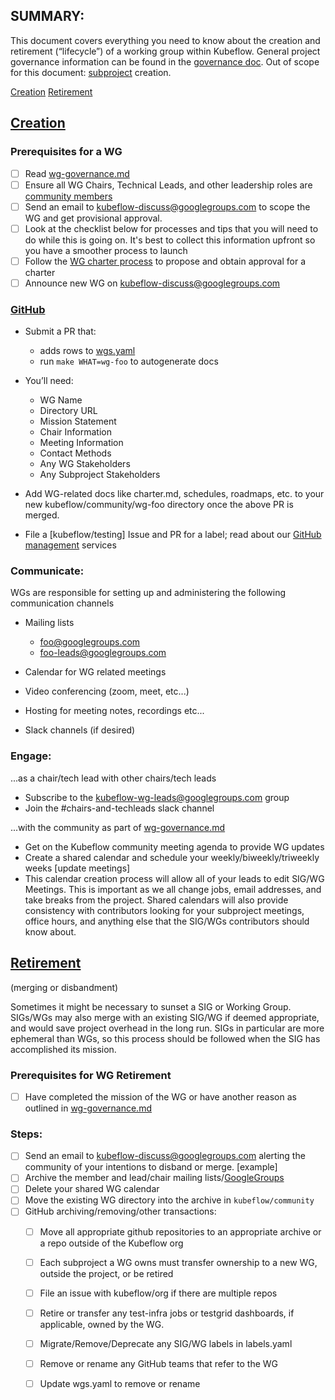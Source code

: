 ## SUMMARY:

This document covers everything you need to know about the creation and retirement (“lifecycle”) of a working group within Kubeflow. General project governance information can be found in the [governance doc].
Out of scope for this document: [subproject] creation.

[Creation]
[Retirement]

## [Creation]
### Prerequisites for a WG
- [ ] Read [wg-governance.md]
- [ ] Ensure all WG Chairs, Technical Leads, and other leadership roles are [community members]
- [ ] Send an email to <kubeflow-discuss@googlegroups.com> to scope the WG and get provisional approval.
- [ ] Look at the checklist below for processes and tips that you will need to do while this is going on. It's best to collect this information upfront so you have a smoother process to launch
- [ ] Follow the [WG charter process](wg-charter.md) to propose and obtain approval for a charter
- [ ] Announce new WG on kubeflow-discuss@googlegroups.com

### [GitHub]

- Submit a PR that:
      
   * adds rows to [wgs.yaml]
   * run `make WHAT=wg-foo` to autogenerate docs

- You’ll need:
  - WG Name
  - Directory URL
  - Mission Statement
  - Chair Information
  - Meeting Information
  - Contact Methods
  - Any WG Stakeholders
  - Any Subproject Stakeholders
- Add WG-related docs like charter.md, schedules, roadmaps, etc. to your new kubeflow/community/wg-foo directory once the above PR is merged.
- File a [kubeflow/testing] Issue  and PR for a label; read about our [GitHub management] services

### Communicate:

WGs are responsible for setting up and administering the following communication channels
- Mailing lists 
      
  * foo@googlegroups.com
  * foo-leads@googlegroups.com

- Calendar for WG related meetings
- Video conferencing (zoom, meet, etc...) 
- Hosting for meeting notes, recordings etc...
- Slack channels (if desired)

### Engage:
...as a chair/tech lead with other chairs/tech leads
- Subscribe to the kubeflow-wg-leads@googlegroups.com group
- Join the #chairs-and-techleads slack channel

...with the community as part of [wg-governance.md]
- Get on the Kubeflow community meeting agenda to provide WG updates
- Create a shared calendar and schedule your weekly/biweekly/triweekly weeks [update meetings]
- This calendar creation process will allow all of your leads to edit SIG/WG Meetings. This is important as we all change jobs, email addresses, and take breaks from the project. Shared calendars will also provide consistency with contributors looking for your subproject meetings, office hours, and anything else that the SIG/WGs contributors should know about.

## [Retirement]

(merging or disbandment)

Sometimes it might be necessary to sunset a SIG or Working Group. SIGs/WGs may also merge with an existing SIG/WG if deemed appropriate, and would save project overhead in the long run. SIGs in particular are more ephemeral than WGs, so this process should be followed when the SIG has accomplished its mission.

### Prerequisites for WG Retirement
- [ ] Have completed the mission of the WG or have another reason as outlined in [wg-governance.md]

### Steps:
- [ ] Send an email to kubeflow-discuss@googlegroups.com alerting the community of your intentions to disband or merge. [example]
- [ ] Archive the member and lead/chair mailing lists/[GoogleGroups]
- [ ] Delete your shared WG calendar
- [ ] Move the existing WG directory into the archive in `kubeflow/community`
- [ ] GitHub archiving/removing/other transactions:
   - [ ] Move all appropriate github repositories to an appropriate archive or a repo outside of the Kubeflow org
   - [ ] Each subproject a WG owns must transfer ownership to a new WG, outside the project, or be retired
   - [ ] File an issue with kubeflow/org if there are multiple repos
   - [ ] Retire or transfer any test-infra jobs or testgrid dashboards, if applicable, owned by the WG.
   - [ ] Migrate/Remove/Deprecate any SIG/WG labels in labels.yaml
   - [ ] Remove or rename any GitHub teams that refer to the WG
   - [ ] Update wgs.yaml to remove or rename


[community members]: community-membership.md
[governance doc]: https://bit.ly/kf-governance
[subproject]: /governance.md#subprojects
[Creation]: #Creation
[Retirement]: #Retirement
[GitHub]: #GitHub
[wg-governance.md]: wg-governance.md
[WG charter process]: wg-charter
[wgs.yaml]: /templates/wgs.yaml
[generator doc]: https://github.com/kubeflow/community/tree/master/generator
[GitHub management]: https://github.com/kubeflow/community/blob/master/how-to/github_admin.md
[code of conduct]: https://github.com/kubeflow/community/blob/master/CODE_OF_CONDUCT.md
[GoogleGroups]: https://github.com/kubeflow/community/blob/master/how-to/kubeflow_assets.md#mailing-list
[slack-guidelines.md]: https://github.com/kubeflow/community/blob/master/how-to/kubeflow_assets.md#slack
[zoom-guidelines.md]: https://github.com/kubeflow/community/blob/master/how-to/kubeflow_assets.md#zoom
